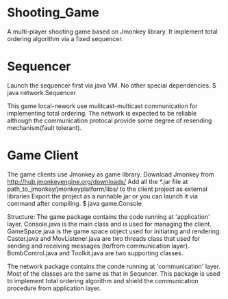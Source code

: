 Shooting_Game
=============

A multi-player shooting game based on Jmonkey library. It implement total ordering algorithm via a fixed sequencer. 


Sequencer
=============
Launch the sequencer first via java VM. No other special dependencies.
$ java network.Sequencer

This game local-nework use mulitcast-multicast communication for implementing total ordering.
The network is expected to be reliable although the communication protocal provide some degree of resending mechanism(fault tolerant).

Game Client
=============
The game clients use Jmonkey as game library.
Download Jmonkey from http://hub.jmonkeyengine.org/downloads/
Add all the *.jar file at path_to_jmonkey/jmonkeyplatform/libs/ to the client project as external libraries
Export the project as a runnable jar or you can launch it via command after compiling.
$ java game.Console

Structure:
The game package contains the code running at 'application' layer. Console.java is the main class and is used for managing the client. GameSpace.java is the game space object used for initiating and rendering. Caster.java and MovListener.java are two threads class that used for sending and receiving messages (to/from communication layer). BombControl.java and Toolkit.java are two supporting classes.

The network package contains the conde running at 'communication' layer. Most of the classes are the same as that in Sequncer. This package is used to implement total ordering algorithm and shield the communication procedure from application layer.

